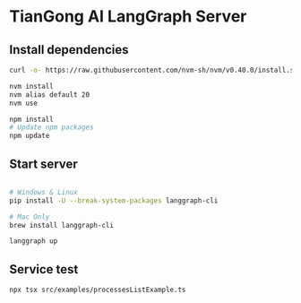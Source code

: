 # TianGong AI LangGraph Server

## Install dependencies

```bash
curl -o- https://raw.githubusercontent.com/nvm-sh/nvm/v0.40.0/install.sh | bash

nvm install
nvm alias default 20
nvm use

npm install
# Update npm packages
npm update
```

## Start server

```bash

# Windows & Linux
pip install -U --break-system-packages langgraph-cli

# Mac Only
brew install langgraph-cli

langgraph up
```

## Service test

```bash
npx tsx src/examples/processesListExample.ts
```
